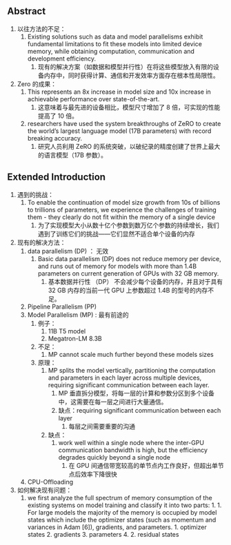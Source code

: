 ## Abstract
1. 以往方法的不足：
	1. Existing solutions such as data and model parallelisms exhibit fundamental limitations to fit these models into limited device memory, while obtaining computation, communication and development efficiency.
		1. 现有的解决方案（如数据和模型并行性）在将这些模型放入有限的设备内存中，同时获得计算、通信和开发效率方面存在根本性局限性。
2. Zero 的成果：
	1. This represents an 8x increase in model size and 10x increase in achievable performance over state-of-the-art.
		1. 这意味着与最先进的设备相比，模型尺寸增加了 8 倍，可实现的性能提高了 10 倍。
	2. researchers have used the system breakthroughs of ZeRO to create the world’s largest language model (17B parameters) with record breaking accuracy.
		1. 研究人员利用 ZeRO 的系统突破，以破纪录的精度创建了世界上最大的语言模型（17B 参数）。


## Extended Introduction
1. 遇到的挑战：
	1. To enable the continuation of model size growth from 10s of billions to trillions of parameters, we experience the challenges of training them - they clearly do not fit within the memory of a single device
		1. 为了实现模型大小从数十亿个参数到数万亿个参数的持续增长，我们遇到了训练它们的挑战——它们显然不适合单个设备的内存
2. 现有的解决方法：
	1. data parallelism (DP) ： 无效
		1. Basic data parallelism (DP) does not reduce memory per device, and runs out of memory for models with more than 1.4B parameters on current generation of GPUs with 32 GB memory.
			1. 基本数据并行性 （DP） 不会减少每个设备的内存，并且对于具有 32 GB 内存的当前一代 GPU 上参数超过 1.4B 的型号的内存不足。
	2. Pipeline Parallelism (PP)
	3. Model Parallelism (MP) : 最有前途的
		1. 例子：
			1. 11B T5 model
			2. Megatron-LM 8.3B
		2. 不足：
			1. MP cannot scale much further beyond these models sizes
		3. 原理：
			1. MP splits the model vertically, partitioning the computation and parameters in each layer across multiple devices, requiring significant communication between each layer.
				1. MP 垂直拆分模型，将每一层的计算和参数分区到多个设备中，这需要在每一层之间进行大量通信。
				2. 缺点：requiring significant communication between each layer
					1. 每层之间需要重要的沟通
			2. 缺点：
				1. work well within a single node where the inter-GPU communication bandwidth is high, but the efficiency degrades quickly beyond a single node
					1. 在 GPU 间通信带宽较高的单节点内工作良好，但超出单节点后效率下降很快
	4. CPU-Offloading
3. 如何解决现有问题：
	1. we first analyze the full spectrum of memory consumption of the existing systems on model training and classify it into two parts:
		1. 
			1. For large models the majority of the memory is occupied by model states which include the optimizer states (such as momentum and variances in Adam [6]), gradients, and parameters.
				1. optimizer states
				2. gradients
				3. parameters
				4. 
		2. residual states
